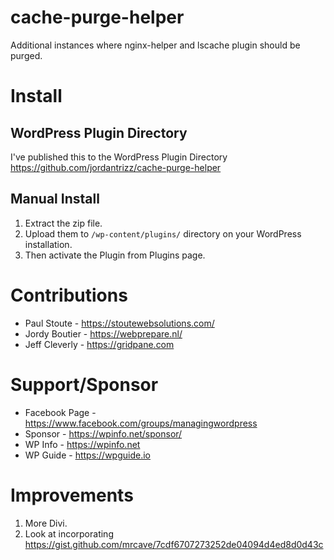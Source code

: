 # cache-purge-helper
Additional instances where nginx-helper and lscache plugin should be purged.

# Install
## WordPress Plugin Directory
I've published this to the WordPress Plugin Directory https://github.com/jordantrizz/cache-purge-helper
## Manual Install
1. Extract the zip file.
2. Upload them to `/wp-content/plugins/` directory on your WordPress installation.
3. Then activate the Plugin from Plugins page.

# Contributions
* Paul Stoute - https://stoutewebsolutions.com/
* Jordy Boutier - https://webprepare.nl/
* Jeff Cleverly - https://gridpane.com

# Support/Sponsor
* Facebook Page - https://www.facebook.com/groups/managingwordpress
* Sponsor - https://wpinfo.net/sponsor/
* WP Info - https://wpinfo.net
* WP Guide - https://wpguide.io

# Improvements
1. More Divi.
2. Look at incorporating https://gist.github.com/mrcave/7cdf6707273252de04094d4ed8d0d43c
